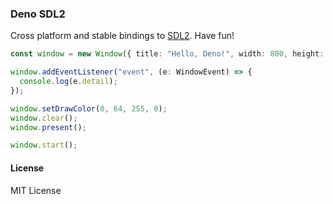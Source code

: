 ### Deno SDL2

Cross platform and stable bindings to [SDL2](https://www.libsdl.org/index.php).
Have fun!

```typescript
const window = new Window({ title: "Hello, Deno!", width: 800, height: 400 });

window.addEventListener("event", (e: WindowEvent) => {
  console.log(e.detail);
});

window.setDrawColor(0, 64, 255, 0);
window.clear();
window.present();

window.start();
```

#### License

MIT License
